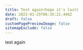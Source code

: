 ```yaml
---
title: Test again(hope it's last)
date: 2022-01-25T06:35:21.446Z
draft: false
customPagePreviewImage: false
sitemapExclude: false
---
```

test again